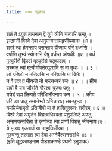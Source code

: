 ```yaml
---
title: ००५ सूक्तम्

---
```

शतं ते ऽयुतं हायनान् द्वे युगे त्रीणि चत्वारि सन्तु ।  
इन्द्राग्नी विश्वे देवा अनुमन्यन्तामहृणीयमानाः ॥१॥  
शरदे त्वा हेमन्ताय वसन्ताय ग्रीष्माय परि दध्मसि ।  
वर्षाणि तुभ्यं स्योनानि येषु वर्धन्त ओषधीः ॥२ ॥ बर्ध  
मृत्युरीशे द्विपदां मृत्युरीशे चतुष्पदाम् ।  
तस्मात् त्वां मृत्योर्गोपतेरुद्धरामि स मा मृथाः ॥ । ३ ।  
सो ऽरिष्टो न मरिष्यसि न मरिष्यसि मा बिभेः ।  
न वै तत्र प्र मीयन्ते नो यन्त्यध्वरं रजः ॥ ४ । । म्रीय  
सर्वो वै यत्र जीवति गौरश्वः पुरुषः पशुः ।  
यत्रेदं ब्रह्म क्रियते परिधिर्जीवनाय कम । ५ । क्रीय  
परि त्वा पातु समानेभ्यो ऽभिचारात् सबन्धुभ्यः ।  
यमम्रिर्भवामृतो ऽतिजीवो मा ते हासिषुरसवः शरीरम् ॥ ६ ॥  
विश्वे देवा अमृतेन बिभ्रत्वधिवक्ता पशुपतिष्टे अस्तु ।  
अनामयत्सविता ते कृणोत्वा त्वा प्राणो विशतु जीवनाय।७।  
ये मृत्यव एकशतं या नाष्ट्रातिजीव्या ।  
मुञ्चन्तु तस्मात् त्वा देवा अग्नेर्वैश्वानरादधि ॥८ ॥  
(इति क्षुद्रकाण्डनाम षोडशकाण्डे प्रथमो ऽनुवाकः)  